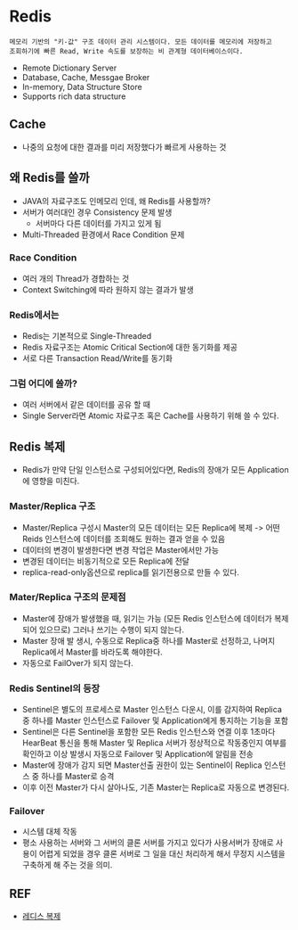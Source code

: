 # Redis
```
메모리 기반의 "키-값" 구조 데이터 관리 시스템이다. 모든 데이터를 메모리에 저장하고 
조회하기에 빠른 Read, Write 속도를 보장하는 비 관계형 데이터베이스이다.
```

- Remote Dictionary Server
- Database, Cache, Messgae Broker
- In-memory, Data Structure Store
- Supports rich data structure



## Cache
- 나중의 요청에 대한 결과를 미리 저장했다가 빠르게 사용하는 것

## 왜 Redis를 쓸까
- JAVA의 자료구조도 인메모리 인데, 왜 Redis를 사용할까?
- 서버가 여러대인 경우 Consistency 문제 발생
  - 서버마다 다른 데이터를 가지고 있게 됨
- Multi-Threaded 환경에서 Race Condition 문제

### Race Condition
- 여러 개의 Thread가 경합하는 것
- Context Switching에 따라 원하지 않는 결과가 발생

### Redis에서는
- Redis는 기본적으로 Single-Threaded
- Redis 자료구조는 Atomic Critical Section에 대한 동기화를 제공
- 서로 다른 Transaction Read/Write를 동기화

### 그럼 어디에 쓸까?
- 여러 서버에서 같은 데이터를 공유 할 때
- Single Server라면 Atomic 자료구조 혹은 Cache를 사용하기 위해 쓸 수 있다.

## Redis 복제
- Redis가 만약 단일 인스턴스로 구성되어있다면, Redis의 장애가 모든 Application에 영향을 미친다.

### Master/Replica 구조
- Master/Replica 구성시 Master의 모든 데이터는 모든 Replica에 복제 -> 어떤 Reids 인스턴스에 데이터를 조회해도 원하는 결과 얻을 수 있음
- 데이터의 변경이 발생한다면 변경 작업은 Master에서만 가능
- 변경된 데이터는 비동기적으로 모든 Replica에 전달
- replica-read-only옵션으로 replica를 읽기전용으로 만들 수 있다.

### Mater/Replica 구조의 문제점
- Master에 장애가 발생했을 때, 읽기는 가능 (모든 Redis 인스턴스에 데이터가 복제되어 있으므로) 그러나 쓰기는 수행이 되지 않는다.
- Master 장애 발 생시, 수동으로 Replica중 하나를 Master로 선정하고, 나머지 Replica에서 Master를 바라도록 해야한다.
- 자동으로 FailOver가 되지 않는다.

### Redis Sentinel의 등장
- Sentinel은 별도의 프로세스로 Master 인스턴스 다운시, 이를 감지하여 Replica 중 하나를 Master 인스턴스로 Failover 및 Application에게 통지하는 기능을 포함
- Sentinel은 다른 Sentinel을 포함한 모든 Redis 인스턴스와 연결 이후 1초마다 HearBeat 통신을 통해 Master 및 Replica 서버가 정상적으로 작동중인지 여부를 확인하고 이상 발생시 자동으로 Failover 및 Application에 알림을 전송
- Master에 장애가 감지 되면 Master선출 권한이 있는 Sentinel이 Replica 인스턴스 중 하나를 Master로 승격
- 이후 이전 Master가 다시 살아나도, 기존 Master는 Replica로 자동으로 변경된다.

### Failover
- 시스템 대체 작동
- 평소 사용하는 서버와 그 서버의 클론 서버를 가지고 있다가 사용서버가 장애로 사용이 어렵게 되었을 경우 클론 서버로 그 일을 대신 처리하게 해서 무정지 시스템을 구축하게 해 주는 것을 의미.

## REF
- [레디스 복제](https://cla9.tistory.com/101?category=821397)

